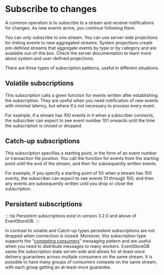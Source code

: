 # Subscribe to changes

A common operation is to subscribe to a stream and receive notifications for changes. As new events arrive, you continue following them. 

You can only subscribe to one stream. You can use server-side projections for linking events to new aggregated streams. System projections create pre-defined streams that aggregate events by type or by category and are available out-of-the box. Check the server documentation to learn more about system and user-defined projections.

There are three types of subscription patterns, useful in different situations.

## Volatile subscriptions

This subscription calls a given function for events written after establishing the subscription. They are useful when you need notification of new events with minimal latency, but where it's not necessary to process every event.

For example, if a stream has 100 events in it when a subscriber connects, the subscriber can expect to see event number 101 onwards until the time the subscription is closed or dropped.

## Catch-up subscriptions

This subscription specifies a starting point, in the form of an event number or transaction file position. You call the function for events from the starting point until the end of the stream, and then for subsequently written events.

For example, if you specify a starting point of 50 when a stream has 100 events, the subscriber can expect to see events 51 through 100, and then any events are subsequently written until you drop or close the subscription.

## Persistent subscriptions

::: tip
Persistent subscriptions exist in version 3.2.0 and above of EventStoreDB.
:::

In contrast to volatile and Catch-up types persistent subscriptions are not dropped when connection is closed. Moreover, this subscription type supports the "[competing consumers](https://www.enterpriseintegrationpatterns.com/patterns/messaging/CompetingConsumers.html)" messaging pattern and are useful when you need to distribute messages to many workers. EventStoreDB saves the subscription state server-side and allows for at-least-once delivery guarantees across multiple consumers on the same stream. It is possible to have many groups of consumers compete on the same stream, with each group getting an at-least-once guarantee.


